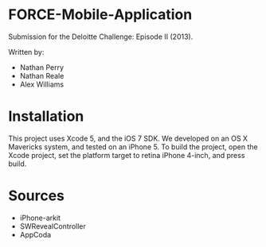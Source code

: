 FORCE-Mobile-Application
========================

Submission for the Deloitte Challenge: Episode II (2013).

Written by:
* Nathan Perry
* Nathan Reale
* Alex Williams


Installation
============

This project uses Xcode 5, and the iOS 7 SDK. We developed on an OS X Mavericks system, and tested on an iPhone 5. To build the project, open the Xcode project, set the platform target to retina iPhone 4-inch, and press build.



Sources
=======
* iPhone-arkit
* SWRevealController
* AppCoda



